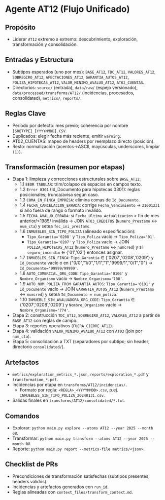 # Agente AT12 (Flujo Unificado)

## Propósito
- Liderar `AT12` extremo a extremo: descubrimiento, exploración, transformación y consolidación.

## Entradas y Estructura
- Subtipos esperados (uno por mes): `BASE_AT12`, `TDC_AT12`, `VALORES_AT12`, `SOBREGIRO_AT12`, `AFECTACIONES_AT12`, `GARANTIA_AUTOS_AT12`, `POLIZA_HIPOTECAS_AT12`, `VALOR_MINIMO_AVALUO_AT12`, `AT02_CUENTAS`.
- Directorios: `source/` (entrada), `data/raw/` (espejo versionado), `data/processed/transforms/AT12/` (incidencias, procesados, consolidated), `metrics/`, `reports/`.

## Reglas Clave
- Período por defecto: mes previo; coherencia por nombre `[SUBTYPE]_[YYYYMMDD].CSV`.
- Duplicados: elegir fecha más reciente; emitir `warning`.
- AT02_CUENTAS: mapeo de headers por reemplazo directo (posición).
- Resto: normalización (acentos→ASCII, mayúsculas, underscores, limpiar `(1)`).

## Transformación (resumen por etapas)
- Etapa 1: limpieza y correcciones estructurales sobre `BASE_AT12`.
  - 1.1 `EEOR TABULAR`: trim/colapso de espacios en campos texto.
  - 1.2 `Error 0301` (Id_Documento para hipotecas 0301): reglas posicionales; trunca/avisa según caso.
  - 1.3 `COMA_EN_FINCA_EMPRESA`: elimina comas de `Id_Documento`.
  - 1.4 `FECHA_CANCELACION_ERRADA`: corrige `Fecha_Vencimiento` → `21001231` si año fuera de rango o formato inválido.
  - 1.5 `FECHA_AVALUO_ERRADA`: si `Fecha_Ultima_Actualizacion` > fin de mes anterior/<1985/ inválida → JOIN `AT03_CREDITOS` (`Numero_Prestamo` ↔ `num_cta`) y setea `fec_ini_prestamo`.
  - 1.6 `INMUEBLES_SIN_TIPO_POLIZA` (alineado especificación):
    - `Tipo_Garantia='0208'` y `Tipo_Poliza` vacío → `Tipo_Poliza='01'`.
    - `Tipo_Garantia='0207'` y `Tipo_Poliza` vacío → JOIN `POLIZA_HIPOTECAS_AT12` (`Numero_Prestamo` ↔ `numcred`) y si `seguro_incendio` ∈ {'01','02'} entonces asignar.
  - 1.7 `INMUEBLES_SIN_FINCA`: `Tipo_Garantia` ∈ {'0207','0208','0209'} y `Id_Documento` vacío o en {"0/0","1/0","1/1","1","9999/1","0/1","0"} → `Id_Documento='99999/99999'`.
  - 1.8 `AUTO_COMERCIAL_ORG_CODE`: `Tipo_Garantia='0106'` y `Nombre_Organismo` vacío → `Nombre_Organismo='700'`.
  - 1.9 `AUTO_NUM_POLIZA_FROM_GARANTIA_AUTOS`: `Tipo_Garantia='0101'` y `Id_Documento` vacío → JOIN `GARANTIA_AUTOS_AT12` (`Numero_Prestamo` ↔ `numcred`) y setea `Id_Documento = num_poliza`.
  - 1.10 `INMUEBLE_SIN_AVALUADORA_ORG_CODE`: `Tipo_Garantia` ∈ {'0207','0208','0209'} y `Nombre_Organismo` vacío → `Nombre_Organismo='774'`.
- Etapa 2: construcción `TDC_AT12`, `SOBREGIRO_AT12`, `VALORES_AT12` a partir de `BASE_AT12` con reglas de campo.
- Etapa 3: reportes operativos (`FUERA_CIERRE_AT12`).
- Etapa 4: validación `VALOR_MINIMO_AVALUO_AT12` con `AT03` (join por `num_cta`).
- Etapa 5: consolidación a TXT (separadores por subtipo; sin header; directorio `consolidated/`).

## Artefactos
- `metrics/exploration_metrics_*.json`, `reports/exploration_*.pdf` y `transformation_*.pdf`.
- Incidencias por etapa en `transforms/AT12/incidencias/`.
  - Formato por regla: `<REGLA>_<YYYYMMDD>.csv`, p.ej. `INMUEBLES_SIN_TIPO_POLIZA_20240131.csv`.
- Salidas finales en `transforms/AT12/consolidated/*.txt`.

## Comandos
- Explorar: `python main.py explore --atoms AT12 --year 2025 --month 08`.
- Transformar: `python main.py transform --atoms AT12 --year 2025 --month 08`.
- Reporte: `python main.py report --metrics-file metrics/<json>`.

## Checklist de PRs
- Precondiciones de transformación satisfechas (subtipos presentes, headers válidos).
- Incidencias y artefactos generados con `run_id`.
- Reglas alineadas con `context_files/transform_context.md`.
